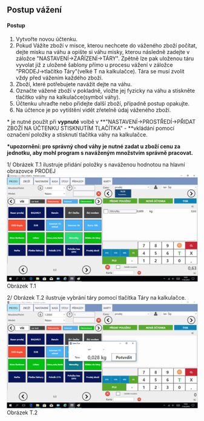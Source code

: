 ## Postup vážení

#### Postup

1. Vytvořte novou účtenku.
2. Pokud Vážíte zboží v misce, kterou nechcete do váženého zboží počítat, dejte misku na váhu a opište si váhu misky, kterou následně zadejte v záložce "NASTAVENÍ-&gt;ZAŘÍZENÍ-&gt;TÁRY". Zpětně lze pak uloženou táru vyvolat již z uložené šablony přímo u procesu vážení v záložce "PRODEJ-&gt;tlačítko Táry"\(velké T na kalkulačce\). Tára se musí zvolit vždy před vážením každého zboží.
3. Zboží, které potřebujete navážit dejte na váhu.
4. Označte vážené zboží v pokladně, vložte jej fyzicky na váhu a stiskněte tlačítko váhy na kalkulačce\(symbol váhy\).
5. Účtenku uhraďte nebo přidejte další zboží, případně postup opakujte.
6. Na účtence je po vytištění vidět zřetelně údaj váženého zboží.

\* je nutné použít při **vypnuté** volbě v **"NASTAVENÍ-&gt;PROSTŘEDÍ-&gt;PŘIDAT ZBOŽÍ NA ÚČTENKU STISKNUTÍM TLAČÍTKA" - **vkládání pomocí označení položky a stisknutí tlačítka váhy na kalkulačce.

**\*upozornění: pro správný chod váhy je nutné zadat u zboží cenu za jednotku, aby mohl program s naváženým množstvím správně pracovat.**



1/ Obrázek T.1 ilustruje přidání položky s naváženou hodnotou na hlavní obrazovce PRODEJ![](/assets/VAZENI-TARA4.png)Obrázek T.1

2/ Obrázek T.2 ilustruje vybrání táry pomocí tlačítka Táry na kalkulačce.![](/assets/VAZENI-TARA2.png)Obrázek T.2





